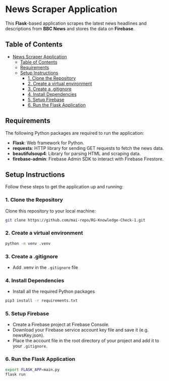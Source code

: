 # News Scraper Application

This **Flask**-based application scrapes the latest news headlines and descriptions from **BBC News** and stores the data on **Firebase**.

## Table of Contents

- [News Scraper Application](#news-scraper-application)
  - [Table of Contents](#table-of-contents)
  - [Requirements](#requirements)
  - [Setup Instructions](#setup-instructions)
    - [1. Clone the Repository](#1-clone-the-repository)
    - [2. Create a virtual environment](#2-create-a-virtual-environment)
    - [3. Create a .gitignore](#3-create-a-gitignore)
    - [4. Install Dependencies](#4-install-dependencies)
    - [5. Setup Firebase](#5-setup-firebase)
    - [6. Run the Flask Application](#6-run-the-flask-application)

## Requirements

The following Python packages are required to run the application:
- **Flask**: Web framework for Python.
- **requests**: HTTP library for sending GET requests to fetch the news data.
- **beautifulsoup4**: Library for parsing HTML and scraping data.
- **firebase-admin**: Firebase Admin SDK to interact with Firebase Firestore.

## Setup Instructions

Follow these steps to get the application up and running:

### 1. Clone the Repository

Clone this repository to your local machine:

```bash
git clone https://github.com/mai-repo/RG-Knowledge-Check-1.git
```
### 2. Create a virtual environment

```bash
python -m venv .venv
```
### 3. Create a .gitignore
- Add .venv in the `.gitignore` file

### 4. Install Dependencies
- Install all the required Python packages

```bash
pip3 install -r requirements.txt
```
### 5. Setup Firebase

- Create a Firebase project at Firebase Console.
- Download your Firebase service account key file and save it (e.g. newsKey.json).
- Place the account file in the root directory of your project and add it to your `.gitignore`.

### 6. Run the Flask Application
```bash
export FLASK_APP=main.py
flask run
```